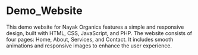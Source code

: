 # Demo_Website

This demo website for Nayak Organics features a simple and responsive design, built with HTML, CSS, JavaScript, and PHP. The website consists of four pages: Home, About, Services, and Contact. It includes smooth animations and responsive images to enhance the user experience.
